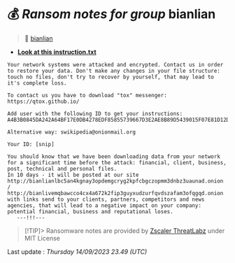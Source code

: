 # 💰 _Ransom notes for group_ bianlian
> 🔗 [bianlian](group/bianlian)
* **[Look at this instruction.txt](https://ransomware.live/ransomware_notes/bianlian/Look%20at%20this%20instruction.txt)**

```
Your network systems were attacked and encrypted. Contact us in order to restore your data. Don't make any changes in your file structure: touch no files, don't try to recover by yourself, that may lead to it's complete loss.

To contact us you have to download "tox" messenger: https://qtox.github.io/

Add user with the following ID to get your instructions:
A4B3B0845DA242A64BF17E0DB4278EDF85855739667D3E2AE8B89D5439015F07E81D12D767FC

Alternative way: swikipedia@onionmail.org

Your ID: [snip]

You should know that we have been downloading data from your network for a significant time before the attack: financial, client, business, post, technical and personal files.
In 10 days - it will be posted at our site http://bianlianlbc5an4kgnay3opdemgcryg2kpfcbgczopmm3dnbz3uaunad.onion / http://bianlivemqbawcco4cx4a672k2fip3guyxudzurfqvdszafam3ofqgqd.onion with links send to your clients, partners, competitors and news agencies, that will lead to a negative impact on your company: potential financial, business and reputational loses.
   ---!!!---   

```


> [!TIP]> Ransomware notes are provided by [Zscaler ThreatLabz](https://github.com/threatlabz/ransomware_notes) under MIT License
> 




Last update : _Thursday 14/09/2023 23.49 (UTC)_

